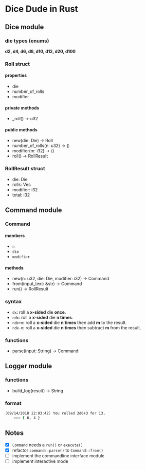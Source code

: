 # Dice Dude in Rust
## Dice module
### die types (enums)
**d2, d4, d6, d8, d10, d12, d20, d100**

### Roll struct
#### properties
- die
- number_of_rolls
- modifier

#### private methods
- _roll() -> u32

#### public methods
- new(die: Die) -> Roll
- number_of_rolls(n: u32) -> ()
- modifier(m: i32) -> ()
- roll() -> RollResult

### RollResult struct
- die: Die
- rolls: Vec<u32>
- modifier: i32
- total: i32

## Command module
### Command
#### members
- `n`
- `die`
- `modifier`
#### methods
- new(n: u32, die: Die, modifier: i32) -> Command
- from(input_text: &str) -> Command
- run() -> RollResult

### syntax
- `dx`: roll a **x-sided** die **once**.
- `ndx`: roll a **x-sided** die **n times**.
- `ndx+m`: roll a **x-sided** die **n times** then add **m** to the result.
- `ndx-m`: roll a **x-sided** die **n times** then subtract **m** from the result.
### functions
- parse(input: String) -> Command

## Logger module
### functions
- build_log(result) -> String

### format
```bash
[09/14/2018 22:03:42] You rolled 2d6+3 for 13.
    >>> { 6, 4 }
```

## Notes
- [x] `Command` needs a `run()` or `execute()`
- [x] refactor `command::parse()` to `Command::from()`
- [ ] implement the commandline interface module
- [ ] implement interactive mode

